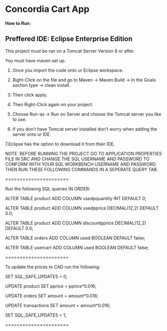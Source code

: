 # Concordia Cart App
#### How to Run:
## Preffered IDE: Eclipse Enterprise Edition
This project must be ran on a Tomcat Server Version 8 or after.

You must have maven set up.

  1. Once you import the code onto ur Eclipse workspace. 

  2. Right-Click on the file and go to Maven -> Maven Build -> In the Goals section type -> clean install.

  3. Then click apply.

  4. Then Right-Click again on your project.

  5. Choose Run-as -> Run on Server and choose the Tomcat server you like to use.

  6. If you don't have Tomcat server installed don't worry when adding the server onto ur IDE.

7.Eclipse has the option to download it from their IDE.

NOTE: BEFORE RUNNING THE PROJECT GO TO APPLICATION.PROPERTIES FILE IN SRC AND CHANGE THE SQL USERNAME AND PASSWORD TO CONFORM WITH 
YOUR SQL WORKBENCH USERNAME AND PASSWORD. THEN RUN THESE FOLLOWING COMMANDS IN A SEPERATE QUERY TAB.

======================

Run the following SQL queries IN ORDER:

ALTER TABLE product
ADD COLUMN usedpquantity INT
DEFAULT 0;

ALTER TABLE product
ADD COLUMN usedpprice DECIMAL(12,2)
DEFAULT 0.0;

ALTER TABLE product
ADD COLUMN discountpprice DECIMAL(12,2)
DEFAULT 0.0;

ALTER TABLE orders
ADD COLUMN used BOOLEAN
DEFAULT false;

ALTER TABLE usercart
ADD COLUMN used BOOLEAN
DEFAULT false;

======================

To update the prices to CAD run the following:


SET SQL_SAFE_UPDATES = 0;

UPDATE product
SET pprice = pprice*0.016;

UPDATE orders
SET amount = amount*0.016;

UPDATE transactions
SET amount = amount*0.016;

SET SQL_SAFE_UPDATES = 1;

======================
